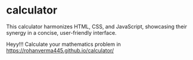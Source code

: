 # calculator
This calculator harmonizes HTML, CSS, and JavaScript, showcasing their synergy in a concise, user-friendly interface.

Heyy!!! Calculate your mathematics problem in https://rohanverma445.github.io/calculator/
